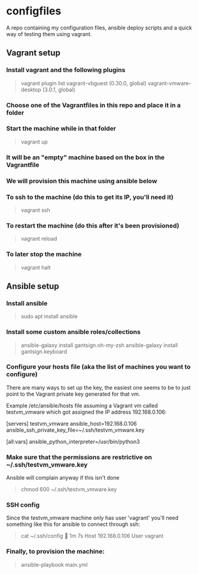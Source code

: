 # configfiles

A repo containing my configuration files, ansible deploy scripts and a quick
way of testing them using vagrant.

## Vagrant setup

### Install vagrant and the following plugins

> vagrant plugin list
vagrant-vbguest (0.30.0, global)
vagrant-vmware-desktop (3.0.1, global)

### Choose one of the Vagrantfiles in this repo and place it in a folder

### Start the machine while in that folder

> vagrant up

### It will be an "empty" machine based on the box in the Vagrantfile
### We will provision this machine using ansible below

### To ssh to the machine (do this to get its IP, you'll need it)
> vagrant ssh

### To restart the machine (do this after it's been provisioned)
> vagrant reload

### To later stop the machine
> vagrant halt




## Ansible setup

### Install ansible
> sudo apt install ansible

### Install some custom ansible roles/collections
> ansible-galaxy install gantsign.oh-my-zsh
> ansible-galaxy install gantsign.keyboard


### Configure your hosts file (aka the list of machines you want to configure)

There are many ways to set up the key, the easiest one seems to be to just
point to the Vagrant private key generated for that vm.

Example /etc/ansible/hosts file assuming a Vagrant vm called testvm_vmware
which got assigned the IP address 192.168.0.106:

[servers]
testvm_vmware ansible_host=192.168.0.106 ansible_ssh_private_key_file=~/.ssh/testvm_vmware.key

[all:vars]
ansible_python_interpreter=/usr/bin/python3


### Make sure that the permissions are restrictive on ~/.ssh/testvm_vmware.key

Ansible will complain anyway if this isn't done

> chmod 600 ~/.ssh/testvm_vmware.key


### SSH config

Since the testvm_vmware machine only has user 'vagrant' you'll need something
like this for ansible to connect through ssh:

> cat ~/.ssh/config                                                                                                                                                  1m 7s
Host 192.168.0.106
    User vagrant


### Finally, to provision the machine:

> ansible-playbook main.yml
